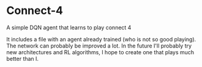 # Connect-4
A simple DQN agent that learns to play connect 4

It includes a file with an agent already trained (who is not so good playing). The network can probably be improved a lot.
In the future I'll probably try new architectures and RL algorithms, I hope to create one that plays much better than I.
